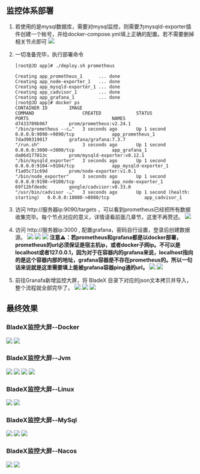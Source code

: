 ## 监控体系部署
1. 若使用的是mysql数据库，需要对mysql监控，则需要为mysqld-exporter插件创建一个帐号，并给docker-compose.yml填上正确的配置。若不需要删掉相关节点即可
  ![](../../../images/screenshot_1612618797934.png)

2. 一切准备完毕，执行部署命令

   ~~~shell
   [root@JD app]# ./deploy.sh prometheus
   ~~~

   ~~~shell
   Creating app_prometheus_1      ... done
   Creating app_node-exporter_1   ... done
   Creating app_mysqld-exporter_1 ... done
   Creating app_cadvisor_1        ... done
   Creating app_grafana_1         ... done
   [root@JD app]# docker ps
   CONTAINER ID        IMAGE                                                  COMMAND                  CREATED             STATUS                           PORTS                               NAMES
   d7433709b967        prom/prometheus:v2.24.1                                "/bin/prometheus --c…"   3 seconds ago       Up 1 second                      0.0.0.0:9090->9090/tcp              app_prometheus_1
   7dad90319017        grafana/grafana:7.3.7                                  "/run.sh"                3 seconds ago       Up 1 second                      0.0.0.0:3000->3000/tcp              app_grafana_1
   da06d177013c        prom/mysqld-exporter:v0.12.1                           "/bin/mysqld_exporter"   3 seconds ago       Up 1 second                      0.0.0.0:9104->9104/tcp              app_mysqld-exporter_1
   f1a05c71c69d        prom/node-exporter:v1.0.1                              "/bin/node_exporter"     3 seconds ago       Up 1 second                      0.0.0.0:9190->9100/tcp              app_node-exporter_1
   69f12bfdee8c        google/cadvisor:v0.33.0                                "/usr/bin/cadvisor -…"   3 seconds ago       Up 1 second (health: starting)   0.0.0.0:18080->8080/tcp             app_cadvisor_1
   ~~~
3. 访问 http://服务器ip:9090/targets ，可以看到prometheus已经把所有数据收集完毕。每个节点对应的意义，详情请看前面几章节，这里不再赘述。
![](../../../images/screenshot_1612617006642.png)
4. 访问 http://服务器ip:3000 , 配置grafana，密码自行设置，登录后创建数据源。
![](../../../images/screenshot_1612617215088.png)
![](../../../images/screenshot_1612617315489.png)
![](../../../images/screenshot_1612617327849.png)
**注意⚠️：若prometheus和grafana都是以docker部署，prometheus的url必须保证是宿主机ip，或者docker子网ip。不可以是localhost或者127.0.0.1，因为对于在容器内的grafana来说，localhost指向的是这个容器内部的地址，grafana容器是不存在prometheus的。所以一句话来说就是这里需要填上能被grafana容器ping通的url。**
![](../../../images/screenshot_1612617362472.png)
![](../../../images/screenshot_1612617380951.png)

5. 前往Granafa新增监控大屏，将 BladeX 目录下对应的json文本拷贝并导入，整个流程就全部完毕了。
![](../../../images/screenshot_1612617727071.png)
![](../../../images/screenshot_1612617639098.png)
![](../../../images/screenshot_1612617745256.png)




## 最终效果
### BladeX监控大屏--Docker
![](../../../images/screenshot_1612617788538.png)
![](../../../images/screenshot_1612621462448.png)

### BladeX监控大屏--Jvm
![](../../../images/screenshot_1612617862461.png)
![](../../../images/screenshot_1612621265387.png)
![](../../../images/screenshot_1612617874782.png)
![](../../../images/screenshot_1612617916164.png)

### BladeX监控大屏--Linux
![](../../../images/screenshot_1612621140661.png)
![](../../../images/screenshot_1612621225864.png)

### BladeX监控大屏--MySql
![](../../../images/screenshot_1612618561630.png)
![](../../../images/screenshot_1612621491975.png)
![](../../../images/screenshot_1612621503980.png)

### BladeX监控大屏--Nacos
![](../../../images/screenshot_1612618348179.png)
![](../../../images/screenshot_1612621523200.png)


